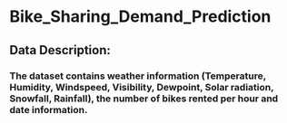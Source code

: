 # Bike_Sharing_Demand_Prediction

## Data Description:
### The dataset contains weather information (Temperature, Humidity, Windspeed, Visibility, Dewpoint, Solar radiation, Snowfall, Rainfall), the number of bikes rented per hour and date information.
